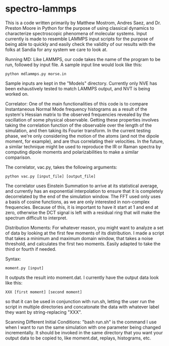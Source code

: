 # spectro-lammps

This is a code written primarily by Matthew Mostrom, Andres Saez, and Dr. Preston Moore in Python for the purpose of using classical dynamics to characterize
spectroscopic phenomena of molecular systems. Input currently is made to
resemble LAMMPS input scripts for the purpose of being able to quickly and
easily check the validity of our results with the folks at Sandia for any system
we care to look at.

Running MD:
  Like LAMMPS, our code takes the name of the program to be run, followed by input
  file. A sample input line would look like this:

    python mdlammps.py morse.in

  Sample inputs are kept in the "Models" directory. Currently only NVE has been
  exhaustively tested to match LAMMPS output, and NVT is being worked on.

Correlator:
  One of the main functionalities of this code is to compare Instantaneous Normal
  Mode frequency histograms as a result of the system's Hessian matrix to the 
  observed frequencies revealed by the oscillation of some physical observable.
  Getting these properties involves taking the correlation function of the
  observable over the length of the simulation, and then taking its Fourier
  transform. In the current testing phase, we're only considering the motion of
  the atoms (and not the dipole moment, for example), and are thus correlating
  their velocities. In the future, a similar technique might be used to
  reproduce the IR or Raman spectra by computing dipole moments and
  polarizabilities to make a similar comparison.

  The correlator, vac.py, takes the following arguments:
  
    python vac.py [input_file] [output_file]

  The correlator uses Einstein Summation to arrive at its statistical average,
  and currently has an exponential interpolation to ensure that it is completely
  decorrelated by the end of the simulation window. The FFT used only uses a
  basis of cosine functions, as we are only interested in non-complex
  frequencies. Because of this, it is important to have it start at 1 and end at
  zero, otherwise the DCT signal is left with a residual ring that will make the
  spectrum difficult to interpret.

Distribution Moments:
  For whatever reason, you might want to analyze a set of data by looking at the
  first few moments of its distribution. I made a script that takes a minimum
  and maximum domain window, that takes a noise threshold, and calculates the
  first two moments. Easily adapted to take the third or fourth if needed.

  Syntax:
    
    moment.py [input]

  It outputs the result into moment.dat. I currently have the output data look
  like this:

    XXX [first moment] [second moment]

  so that it can be used in conjunction with run.sh, letting the user run the
  script in multiple directories and concatonate the data with whatever label
  they want by string-replacing "XXX".

Scanning Different Initial Conditions:
  "bash run.sh" is the command I use when I want to run the same simulation with
  one parameter being changed incrementally. It should be invoked in the same
  directory that you want your output data to be copied to, like moment.dat,
  replays, histograms, etc.
